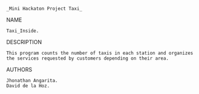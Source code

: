     _Mini Hackaton Project Taxi_
    
NAME

    Taxi_Inside.
  
DESCRIPTION

    This program counts the number of taxis in each station and organizes the services requested by customers depending on their area.

AUTHORS

    Jhonathan Angarita.
    David de la Hoz.
